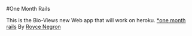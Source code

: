 #One Month Rails

This is the Bio-Views new Web app that will work on heroku.
[*one month rails](http://www.bio-views.com)
By [Royce Negron](http://www.bio-views.com)
